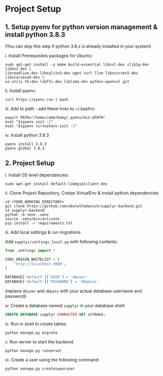 # Project Setup

## 1. Setup pyenv for python version management & install python 3.8.3
(You can skip this step if python 3.8.x is already installed in your system)

i. Install Prerequisites packages for Ubuntu:
```shell
sudo apt-get install -y make build-essential libssl-dev zlib1g-dev libbz2-dev \
libreadline-dev libsqlite3-dev wget curl llvm libncurses5-dev libncursesw5-dev \
xz-utils tk-dev libffi-dev liblzma-dev python-openssl git
```
ii. Install pyenv:
```shell
curl https://pyenv.run | bash
```

iii. Add to path - add these lines to ~/.bashrc:
```shell
export PATH="/home/coderbaby/.pyenv/bin:$PATH"
eval "$(pyenv init -)"
eval "$(pyenv virtualenv-init -)"
```
iv. Install python 3.8.3
```shell
pyenv install 3.8.3
pyenv global 3.8.3
```

## 2. Project Setup

i. Install OS level dependancies:
```shell
sudo apt-get install default-libmysqlclient-dev
```

ii. Clone Project Repository, Cretae VirtualEnv & Install python dependencies
```shell
cd <YOUR_WORKING_DIRECTORY>
git clone https://github.com/abutalhadanish/supplyr-backend.git
cd supplyr-backend
python -m venv .venv
source .venv/bin/activate
pip install -r requirements.txt
```

iii. Add local settings & run migrations

Add ```supplyr/settings_local.py``` with following contents:
```python
from .settings import *

CORS_ORIGIN_WHITELIST = [
    'http://localhost:3000',
]

DATABASE['default']['USER'] = 'dbuser'
DATABASE['default']['PASSWORD'] = 'dbpasss'
```
(replace `dbuser` and `dbpass` with your actual database username and password)

iv. Create a database named `supplyr` in your database shell:
```sql
CREATE DATABASE supplyr CHARACTER SET utf8mb4;
```

iv. Run in shell to create tables
```shell
python manage.py migrate
```

v. Run server to start the backend.
```shell
python manage.py runserver
```

vi. Create a user using the following command:

```shell
python manage.py createsuperuser
```